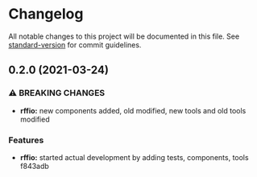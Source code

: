 # Changelog

All notable changes to this project will be documented in this file. See [standard-version](https://github.com/conventional-changelog/standard-version) for commit guidelines.

## 0.2.0 (2021-03-24)


### ⚠ BREAKING CHANGES

* **rffio:** new components added, old modified, new tools and old tools modified

### Features

* **rffio:** started actual development by adding tests, components, tools f843adb
